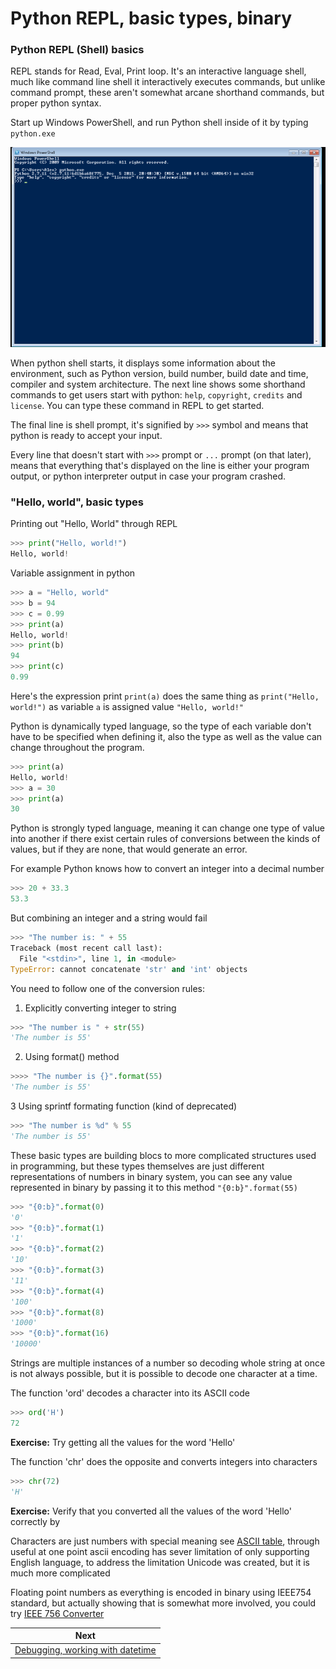 Python REPL, basic types, binary
======


### Python REPL (Shell) basics

REPL stands for Read, Eval, Print loop. It's an interactive language shell, much like command line shell it interactively executes commands, but unlike command prompt, these aren't somewhat arcane shorthand commands, but proper python syntax.

Start up Windows PowerShell, and run Python shell inside of it by typing `python.exe`

![Python REPL](screenshots/0001_python_repl.png)

When python shell starts, it displays some information about the environment, such as Python version, build number, build date and time, compiler and system architecture. The next line shows some shorthand commands to get users start with python: `help`, `copyright`, `credits` and `license`. You can type these command in REPL to get started.

The final line is shell prompt, it's signified by `>>>` symbol and means that python is ready to accept your input.

Every line that doesn't start with `>>>` prompt or `...` prompt (on that later), means that everything that's displayed on the line is either your program output, or python interpreter output in case your program crashed.

### "Hello, world", basic types


Printing out "Hello, World" through REPL


```python
>>> print("Hello, world!")
Hello, world!
```


Variable assignment in python

```python
>>> a = "Hello, world"
>>> b = 94
>>> c = 0.99
>>> print(a)
Hello, world!
>>> print(b)
94
>>> print(c)
0.99

```

Here's the expression print `print(a)` does the same thing as `print("Hello, world!")` as variable `a` is assigned value `"Hello, world!"`

Python is dynamically typed language, so the type of each variable don't have to be specified when defining it, also the type as well as the value can change throughout the program.


```python
>>> print(a)
Hello, world!
>>> a = 30
>>> print(a)
30
```

Python is strongly typed language, meaning it can change one type of value into another if there exist certain rules of conversions between the kinds of values, but if they are none, that would generate an error.

For example Python knows how to convert an integer into a decimal number

```python
>>> 20 + 33.3
53.3
```

But combining an integer and a string  would fail

```python
>>> "The number is: " + 55
Traceback (most recent call last):
  File "<stdin>", line 1, in <module>
TypeError: cannot concatenate 'str' and 'int' objects
```

You need to follow one of the conversion rules:

1. Explicitly converting integer to string

```python
>>> "The number is " + str(55)
'The number is 55'
```

2. Using format() method

```python
>>>> "The number is {}".format(55)
'The number is 55'
```


3 Using sprintf formating function (kind of deprecated)

```python
>>> "The number is %d" % 55
'The number is 55'
```

These basic types are building blocs to more complicated structures used in programming, but these types themselves are just different representations of numbers in binary system, you can see any value represented in binary by passing it to this method `"{0:b}".format(55)`

```python
>>> "{0:b}".format(0)
'0'
>>> "{0:b}".format(1)
'1'
>>> "{0:b}".format(2)
'10'
>>> "{0:b}".format(3)
'11'
>>> "{0:b}".format(4)
'100'
>>> "{0:b}".format(8)
'1000'
>>> "{0:b}".format(16)
'10000'
```

Strings are multiple instances of a number so decoding whole string at once is not always possible, but it is possible to decode one character at a time.

The function 'ord' decodes a character into its ASCII code

```python
>>> ord('H')
72
```

**Exercise:** Try getting all the values for the word 'Hello'

The function 'chr' does the opposite and converts integers into characters

```python
>>> chr(72)
'H'
```

**Exercise:** Verify that you converted all the values of the word 'Hello' correctly by

Characters are just numbers with special meaning see [ASCII table](https://en.wikipedia.org/wiki/ASCII#ASCII_printable_code_chart), through useful at one point ascii encoding has sever limitation of only supporting English language, to address the limitation Unicode was created, but it is much more complicated

Floating point numbers as everything is encoded in binary using IEEE754 standard, but actually showing that is somewhat more involved, you could try [IEEE 756 Converter](http://www.h-schmidt.net/FloatConverter/IEEE754.html)

|Next|
|--------|
|[Debugging, working with datetime](0002_debugging_datetime_classes_strings.md)|

